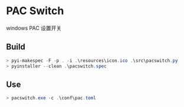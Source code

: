 # PAC Switch
 windows PAC 设置开关

## Build
```powershell
> pyi-makespec -F -p . -i .\resources\icon.ico .\src\pacswitch.py
> pyinstaller --clean .\pacswitch.spec
```

## Use
```powershell
> pacswitch.exe -c .\conf\pac.toml
```